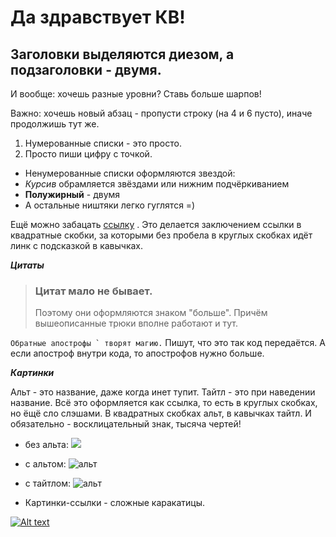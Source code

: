 # Да здравствует КВ!

## Заголовки выделяются диезом, а подзаголовки - двумя. 

И вообще: хочешь разные уровни? Ставь больше шарпов!

Важно: хочешь новый абзац - пропусти строку (на 4 и 6 пусто), иначе продолжишь тут же.

1. Нумерованные списки - это просто.
2. Просто пиши цифру с точкой.

* Ненумерованные списки оформляются звездой:
* *Курсив* обрамляется звёздами или нижним подчёркиванием
* **Полужирный** - двумя
* А остальные ништяки легко гуглятся =)

Ещё можно забацать [ссылку](http://example.com/ "Необязательная подсказка") . Это делается заключением ссылки в квадратные скобки, за которыми без пробела в круглых скобках идёт линк с подсказкой в кавычках.

***Цитаты***

>### Цитат мало не бывает.
>Поэтому они оформляются знаком "больше". Причём вышеописанные трюки вполне работают и тут.

``Обратные апострофы ` творят магию.`` Пишут, что это так код передаётся. А если апостроф внутри кода, то апострофов нужно больше.

***Картинки***

 Альт - это название, даже когда инет тупит. Тайтл - это при наведении название. Всё это оформляется как ссылка, то есть в круглых
 скобках, но ёщё сло слэшами. В квадратных скобках альт, в кавычках тайтл. И обязательно - восклицательный знак, тысяча чертей! 

* без альта: ![](//placehold.it/150x100) 

* с альтом: ![альт](//placehold.it/150x100)

* с тайтлом: ![альт](//placehold.it/150x100 "можно ввести тайтл")

* Картинки-ссылки - сложные каракатицы.

[![Alt text](//placehold.it/150x100)](http://example.com/)